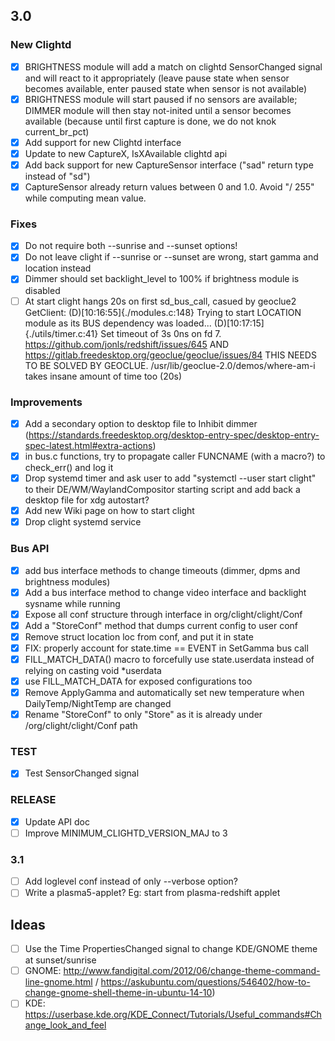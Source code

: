 ## 3.0

### New Clightd
- [x] BRIGHTNESS module will add a match on clightd SensorChanged signal and will react to it appropriately (leave pause state when sensor becomes available, enter paused state when sensor is not available)
- [x] BRIGHTNESS module will start paused if no sensors are available; DIMMER module will then stay not-inited until a sensor becomes available (because until first capture is done, we do not knok current_br_pct)
- [x] Add support for new Clightd interface
- [x] Update to new CaptureX, IsXAvailable clightd api
- [x] Add back support for new CaptureSensor interface ("sad" return type instead of "sd")
- [x] CaptureSensor already return values between 0 and 1.0. Avoid "/ 255" while computing mean value.

### Fixes
- [x] Do not require both --sunrise and --sunset options!
- [x] Do not leave clight if --sunrise or --sunset are wrong, start gamma and location instead
- [x] Dimmer should set backlight_level to 100% if brightness module is disabled
- [ ] At start clight hangs 20s on first sd_bus_call, casued by geoclue2 GetClient:
(D)[10:16:55]{./modules.c:148}  Trying to start LOCATION module as its BUS dependency was loaded...
(D)[10:17:15]{./utils/timer.c:41}       Set timeout of 3s 0ns on fd 7.
https://github.com/jonls/redshift/issues/645 AND https://gitlab.freedesktop.org/geoclue/geoclue/issues/84
THIS NEEDS TO BE SOLVED BY GEOCLUE. /usr/lib/geoclue-2.0/demos/where-am-i takes insane amount of time too (20s)

### Improvements
- [x] Add a secondary option to desktop file to Inhibit dimmer (https://standards.freedesktop.org/desktop-entry-spec/desktop-entry-spec-latest.html#extra-actions)
- [x] in bus.c functions, try to propagate caller FUNCNAME (with a macro?) to check_err() and log it
- [x] Drop systemd timer and ask user to add "systemctl --user start clight" to their DE/WM/WaylandCompositor starting script and add back a desktop file for xdg autostart?
- [x] Add new Wiki page on how to start clight
- [x] Drop clight systemd service

### Bus API
- [x] add bus interface methods to change timeouts (dimmer, dpms and brightness modules)
- [x] Add a bus interface method to change video interface and backlight sysname while running
- [x] Expose all conf structure through interface in org/clight/clight/Conf
- [x] Add a "StoreConf" method that dumps current config to user conf
- [x] Remove struct location loc from conf, and put it in state
- [x] FIX: properly account for state.time == EVENT in SetGamma bus call
- [x] FILL_MATCH_DATA() macro to forcefully use state.userdata instead of relying on casting void *userdata
- [x] use FILL_MATCH_DATA for exposed configurations too
- [x] Remove ApplyGamma and automatically set new temperature when DailyTemp/NightTemp are changed
- [x] Rename "StoreConf" to only "Store" as it is already under /org/clight/clight/Conf path

### TEST
- [x] Test SensorChanged signal

### RELEASE

- [x] Update API doc
- [ ] Improve MINIMUM_CLIGHTD_VERSION_MAJ to 3

### 3.1

- [ ] Add loglevel conf instead of only --verbose option?
- [ ] Write a plasma5-applet? Eg: start from plasma-redshift applet

## Ideas
- [ ] Use the Time PropertiesChanged signal to change KDE/GNOME theme at sunset/sunrise 
- [ ] GNOME: http://www.fandigital.com/2012/06/change-theme-command-line-gnome.html / https://askubuntu.com/questions/546402/how-to-change-gnome-shell-theme-in-ubuntu-14-10)
- [ ] KDE: https://userbase.kde.org/KDE_Connect/Tutorials/Useful_commands#Change_look_and_feel
